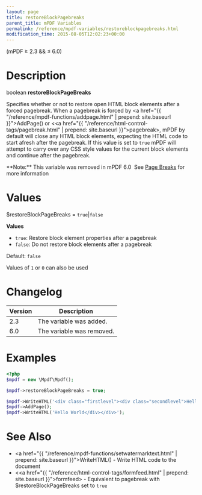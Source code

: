 ```yaml
---
layout: page
title: restoreBlockPagebreaks
parent_title: mPDF Variables
permalink: /reference/mpdf-variables/restoreblockpagebreaks.html
modification_time: 2015-08-05T12:02:23+00:00
---
```


(mPDF &ge; 2.3 && &le; 6.0)

# Description

boolean **restoreBlockPageBreaks**

Specifies whether or not to restore open HTML block elements after a forced pagebreak. When a pagebreak is forced by
<a href="{{ "/reference/mpdf-functions/addpage.html" | prepend: site.baseurl }}">AddPage()</a> or
&lt;<a href="{{ "/reference/html-control-tags/pagebreak.html" | prepend: site.baseurl }}">pagebreak</a>&gt;, mPDF by default
will close any HTML block elements, expecting the HTML code to start afresh after the pagebreak. If this value is set to
`true` mPDF will attempt to carry over any CSS style values for the current block elements
and continue after the pagebreak.

<div class="alert alert-danger" role="alert" markdown="1">
  **Note:** This variable was removed in mPDF 6.0  See
  <a href="{{ "/paging/page-breaks.html" | prepend: site.baseurl }}">Page Breaks</a> for more information
</div>

# Values

<span class="parameter">$restoreBlockPageBreaks</span> = `true`\|`false`

**Values**

* `true`: Restore block element properties after a pagebreak
* `false`: Do not restore block elements after a pagebreak

Default: `false`

Values of `1` or `0` can also be used

# Changelog

<table class="table">
<thead>
<tr>
  <th>Version</th>
  <th>Description</th>
</tr>
</thead>
<tbody>
<tr>
  <td>2.3</td>
  <td>The variable was added.</td>
</tr>
<tr>
  <td>6.0</td>
  <td>The variable was removed.</td>
</tr>
</tbody>
</table>

# Examples

```php
<?php
$mpdf = new \Mpdf\Mpdf();

$mpdf->restoreBlockPageBreaks = true;

$mpdf->WriteHTML('<div class="firstlevel"><div class="secondlevel">Hello World');
$mpdf->AddPage();
$mpdf->WriteHTML('Hello World</div></div>');

```

# See Also

- <a href="{{ "/reference/mpdf-functions/setwatermarktext.html" | prepend: site.baseurl }}">WriteHTML()</a> - Write HTML code to the document
- &lt;<a href="{{ "/reference/html-control-tags/formfeed.html" | prepend: site.baseurl }}">formfeed</a>&gt; - Equivalent to pagebreak with <span class="parameter">$restoreBlockPageBreaks</span> set to `true`
